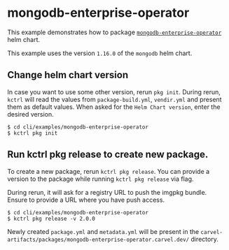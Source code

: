 # mongodb-enterprise-operator

This example demonstrates how to package [`mongodb-enterprise-operator`](https://github.com/mongodb/helm-charts/tree/main/charts/enterprise-operator) helm chart.

This example uses the version `1.16.0` of the `mongodb` helm chart.

## Change helm chart version

In case you want to use some other version, rerun `pkg init`. During rerun, `kctrl` will read the values from `package-build.yml`, `vendir.yml` and present them as default values. When asked for the `Helm Chart version`, enter the desired version.
```shell
$ cd cli/examples/mongodb-enterprise-operator
$ kctrl pkg init
```

## Run kctrl pkg release to create new package.

To create a new package, rerun `kctrl pkg release`. You can provide a version to the package while running `kctrl pkg release` via flag.

During rerun, it will ask for a registry URL to push the imgpkg bundle. Ensure to provide a URL where you have push access.
```shell
$ cd cli/examples/mongodb-enterprise-operator
$ kctrl pkg release -v 2.0.0
```

Newly created `package.yml` and `metadata.yml` will be present in the `carvel-artifacts/packages/mongodb-enterprise-operator.carvel.dev/` directory.